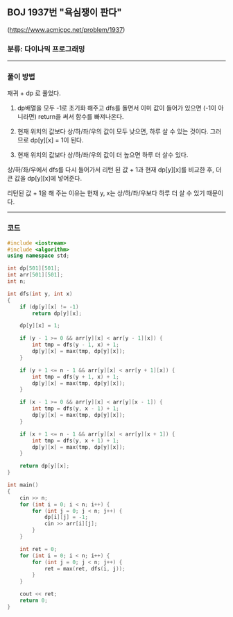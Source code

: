 ## BOJ 1937번 "욕심쟁이 판다"
(https://www.acmicpc.net/problem/1937)

### 분류: 다이나믹 프로그래밍

----------
### 풀이 방법

재귀 + dp 로 풀었다.

1. dp배열을 모두 -1로 초기화 해주고 dfs를 돌면서 이미 값이 들어가 있으면 (-1이 아니라면) return을 써서 함수를 빠져나온다.

2. 현재 위치의 값보다 상/하/좌/우의 값이 모두 낮으면, 하루 살 수 있는 것이다. 그러므로 dp[y][x] = 1이 된다.

3. 현재 위치의 값보다 상/하/좌/우의 값이 더 높으면 하루 더 살수 있다. 

상/하/좌/우에서 dfs를 다시 들어가서 리턴 된 값 + 1과 현재 dp[y][x]를 비교한 후, 더 큰 값을 dp[y][x]에 넣어준다.

리턴된 값 + 1을 해 주는 이유는 현재 y, x는 상/하/좌/우보다 하루 더 살 수 있기 때문이다. 

----------

### 코드
```cpp
#include <iostream>
#include <algorithm>
using namespace std;

int dp[501][501];
int arr[501][501];
int n;

int dfs(int y, int x)
{
	if (dp[y][x] != -1)
		return dp[y][x];

	dp[y][x] = 1;

	if (y - 1 >= 0 && arr[y][x] < arr[y - 1][x]) {
		int tmp = dfs(y - 1, x) + 1;
		dp[y][x] = max(tmp, dp[y][x]);
	}

	if (y + 1 <= n - 1 && arr[y][x] < arr[y + 1][x]) {
		int tmp = dfs(y + 1, x) + 1;
		dp[y][x] = max(tmp, dp[y][x]);
	}

	if (x - 1 >= 0 && arr[y][x] < arr[y][x - 1]) {
		int tmp = dfs(y, x - 1) + 1;
		dp[y][x] = max(tmp, dp[y][x]);
	}

	if (x + 1 <= n - 1 && arr[y][x] < arr[y][x + 1]) {
		int tmp = dfs(y, x + 1) + 1;
		dp[y][x] = max(tmp, dp[y][x]);
	}

	return dp[y][x];
}

int main()
{
	cin >> n;
	for (int i = 0; i < n; i++) {
		for (int j = 0; j < n; j++) {
			dp[i][j] = -1;
			cin >> arr[i][j];
		}
	}

	int ret = 0;
	for (int i = 0; i < n; i++) {
		for (int j = 0; j < n; j++) {
			ret = max(ret, dfs(i, j));
		}
	}

	cout << ret;
	return 0;
}
```

